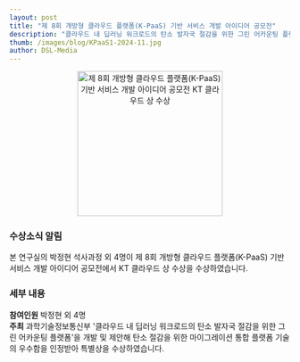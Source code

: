 ```yaml
---
layout: post
title: "제 8회 개방형 클라우드 플랫폼(K-PaaS) 기반 서비스 개발 아이디어 공모전"
description: "클라우드 내 딥러닝 워크로드의 탄소 발자국 절감을 위한 그린 어카운팅 플랫폼을 주제로 KT 클라우드 상 수상"
thumb: /images/blog/KPaaS1-2024-11.jpg
author: DSL-Media
---
```


<div align='center'>
<figure> 
    <img src="/images/blog/KPaaS2-2024-11.jpg" alt="제 8회 개방형 클라우드 플랫폼(K-PaaS) 기반 서비스 개발 아이디어 공모전 KT 클라우드 상 수상" style="width:260px; height:auto;">
    <figcaption align='center'> </figcaption>
</figure>
</div>



### 수상소식 알림
본 연구실의 박정현 석사과정 외 4명이 제 8회 개방형 클라우드 플랫폼(K-PaaS) 기반 서비스 개발 아이디어 공모전에서 KT 클라우드 상 수상을 수상하였습니다.

### 세부 내용

**참여인원** 박정현 외 4명  
**주최** 과학기술정보통신부
'클라우드 내 딥러닝 워크로드의 탄소 발자국 절감을 위한 그린 어카운팅 플랫폼'을 개발 및 제안해 탄소 절감을 위한 마이그레이션 통합 플랫폼 기술의 우수함을 인정받아 특별상을 수상하였습니다.
